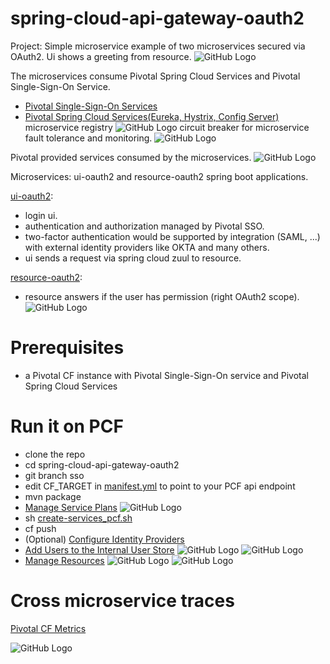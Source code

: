 # spring-cloud-api-gateway-oauth2

Project: Simple microservice example of two microservices secured via OAuth2.
Ui shows a greeting from resource.
![GitHub Logo](/images/ui.png)

The microservices consume Pivotal Spring Cloud Services and Pivotal Single-Sign-On Service.  

- [Pivotal Single-Sign-On Services](https://docs.pivotal.io/p-identity/1-3/index.html)
- [Pivotal Spring Cloud Services(Eureka, Hystrix, Config Server) ](http://docs.pivotal.io/spring-cloud-services/1-3/common/index.html)
microservice registry
![GitHub Logo](/images/registry.png)
circuit breaker for microservice fault tolerance and monitoring.
![GitHub Logo](/images/hystrix.png)

Pivotal provided services consumed by the microservices.
![GitHub Logo](/images/services.png)

Microservices: ui-oauth2 and resource-oauth2 spring boot applications.

[ui-oauth2](/ui-oauth2):
- login ui.
- authentication and authorization managed by Pivotal SSO.
- two-factor authentication would be supported by integration (SAML, ...) with external identity providers like OKTA and many others.
- ui sends a request via spring cloud zuul to resource.

[resource-oauth2](/resource-oauth2):
- resource answers if the user has permission (right OAuth2 scope).
![GitHub Logo](/images/scope.png)

# Prerequisites
- a Pivotal CF instance with Pivotal Single-Sign-On service and Pivotal Spring Cloud Services

# Run it on PCF
- clone the repo
- cd spring-cloud-api-gateway-oauth2
- git branch sso
- edit CF_TARGET in [manifest.yml](/manifest.yml) to point to your PCF api endpoint
- mvn package
- [Manage Service Plans](http://docs.pivotal.io/p-identity/1-3/manage-service-plans.html)
  ![GitHub Logo](/images/plan.png)
- sh
    [create-services_pcf.sh](/create-services_pcf.sh)    
- cf push
- (Optional) [Configure Identity Providers](http://docs.pivotal.io/p-identity/1-3/configure-id-providers.html#config-int-store)
- [Add Users to the Internal User Store](http://docs.pivotal.io/p-identity/1-3/configure-id-providers.html#add-to-int)
![GitHub Logo](/images/admin.png)
![GitHub Logo](/images/user.png)
- [Manage Resources](http://docs.pivotal.io/p-identity/1-3/manage-resources.html)
  ![GitHub Logo](/images/permission.png)
  ![GitHub Logo](/images/scopes.png)

# Cross microservice traces
[Pivotal CF Metrics](https://docs.pivotal.io/pcf-metrics/1-3/index.html)

![GitHub Logo](/images/trace.png)
